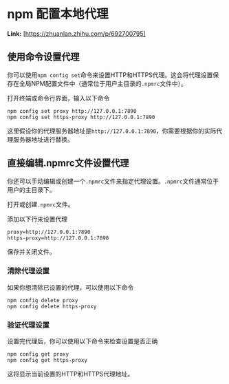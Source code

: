 # npm 配置本地代理



 **Link:** [https://zhuanlan.zhihu.com/p/692700795]

## 使用命令设置代理  

你可以使用`npm config set`命令来设置HTTP和HTTPS代理。这会将代理设置保存在全局NPM配置文件中（通常位于用户主目录的`.npmrc`文件中）。

打开终端或命令行界面，输入以下命令

```
npm config set proxy http://127.0.0.1:7890
npm config set https-proxy http://127.0.0.1:7890
```

这里假设你的代理服务器地址是`http://127.0.0.1:7890`，你需要根据你的实际代理服务器地址进行替换。

## 直接编辑.npmrc文件设置代理  

你还可以手动编辑或创建一个`.npmrc`文件来指定代理设置。`.npmrc`文件通常位于用户的主目录下。

打开或创建`.npmrc`文件。

添加以下行来设置代理

```
proxy=http://127.0.0.1:7890
https-proxy=http://127.0.0.1:7890
```

保存并关闭文件。

### 清除代理设置  

如果你想清除已设置的代理，可以使用以下命令

```
npm config delete proxy
npm config delete https-proxy
```
### 验证代理设置  

设置完代理后，你可以使用以下命令来检查设置是否正确

```
npm config get proxy
npm config get https-proxy
```

这将显示当前设置的HTTP和HTTPS代理地址。

